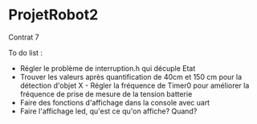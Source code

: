 # ProjetRobot2
Contrat 7

To do list : 
  - Régler le problème de interruption.h qui décuple Etat
  - Trouver les valeurs après quantification de 40cm et 150 cm pour la détection d'objet
X - Régler la fréquence de Timer0 pour améliorer la fréquence de prise de mesure de la tension batterie 
  - Faire des fonctions d'affichage dans la console avec uart
  - Faire l'affichage led, qu'est ce qu'on affiche? Quand?
  
